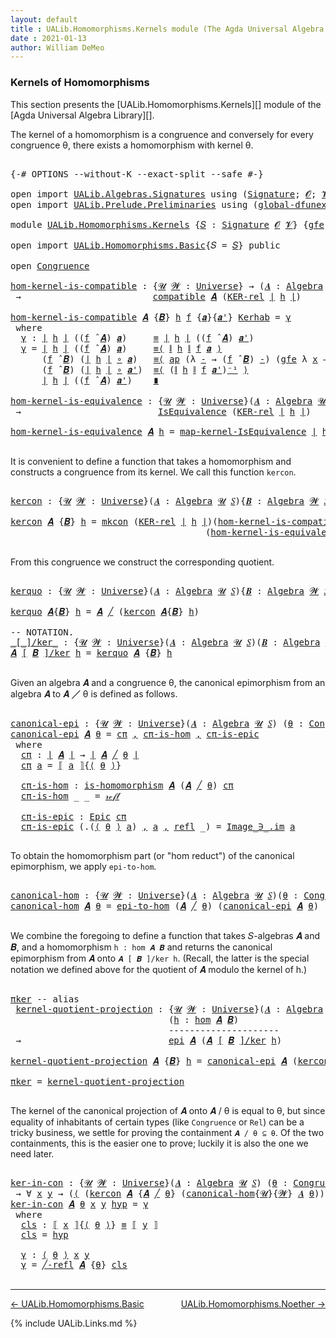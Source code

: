 ```yaml
---
layout: default
title : UALib.Homomorphisms.Kernels module (The Agda Universal Algebra Library)
date : 2021-01-13
author: William DeMeo
---
```


### <a id="kernels-of-homomorphisms">Kernels of Homomorphisms</a>

This section presents the [UALib.Homomorphisms.Kernels][] module of the [Agda Universal Algebra Library][].

The kernel of a homomorphism is a congruence and conversely for every congruence θ, there exists a homomorphism with kernel θ.

<pre class="Agda">

<a id="464" class="Symbol">{-#</a> <a id="468" class="Keyword">OPTIONS</a> <a id="476" class="Pragma">--without-K</a> <a id="488" class="Pragma">--exact-split</a> <a id="502" class="Pragma">--safe</a> <a id="509" class="Symbol">#-}</a>

<a id="514" class="Keyword">open</a> <a id="519" class="Keyword">import</a> <a id="526" href="UALib.Algebras.Signatures.html" class="Module">UALib.Algebras.Signatures</a> <a id="552" class="Keyword">using</a> <a id="558" class="Symbol">(</a><a id="559" href="UALib.Algebras.Signatures.html#1457" class="Function">Signature</a><a id="568" class="Symbol">;</a> <a id="570" href="universes.html#613" class="Generalizable">𝓞</a><a id="571" class="Symbol">;</a> <a id="573" href="universes.html#617" class="Generalizable">𝓥</a><a id="574" class="Symbol">)</a>
<a id="576" class="Keyword">open</a> <a id="581" class="Keyword">import</a> <a id="588" href="UALib.Prelude.Preliminaries.html" class="Module">UALib.Prelude.Preliminaries</a> <a id="616" class="Keyword">using</a> <a id="622" class="Symbol">(</a><a id="623" href="MGS-Subsingleton-Theorems.html#3468" class="Function">global-dfunext</a><a id="637" class="Symbol">)</a>

<a id="640" class="Keyword">module</a> <a id="647" href="UALib.Homomorphisms.Kernels.html" class="Module">UALib.Homomorphisms.Kernels</a> <a id="675" class="Symbol">{</a><a id="676" href="UALib.Homomorphisms.Kernels.html#676" class="Bound">𝑆</a> <a id="678" class="Symbol">:</a> <a id="680" href="UALib.Algebras.Signatures.html#1457" class="Function">Signature</a> <a id="690" href="universes.html#613" class="Generalizable">𝓞</a> <a id="692" href="universes.html#617" class="Generalizable">𝓥</a><a id="693" class="Symbol">}</a> <a id="695" class="Symbol">{</a><a id="696" href="UALib.Homomorphisms.Kernels.html#696" class="Bound">gfe</a> <a id="700" class="Symbol">:</a> <a id="702" href="MGS-Subsingleton-Theorems.html#3468" class="Function">global-dfunext</a><a id="716" class="Symbol">}</a> <a id="718" class="Keyword">where</a>

<a id="725" class="Keyword">open</a> <a id="730" class="Keyword">import</a> <a id="737" href="UALib.Homomorphisms.Basic.html" class="Module">UALib.Homomorphisms.Basic</a><a id="762" class="Symbol">{</a><a id="763" class="Argument">𝑆</a> <a id="765" class="Symbol">=</a> <a id="767" href="UALib.Homomorphisms.Kernels.html#676" class="Bound">𝑆</a><a id="768" class="Symbol">}</a> <a id="770" class="Keyword">public</a>

<a id="778" class="Keyword">open</a> <a id="783" href="UALib.Relations.Congruences.html#1434" class="Module">Congruence</a>

<a id="hom-kernel-is-compatible"></a><a id="795" href="UALib.Homomorphisms.Kernels.html#795" class="Function">hom-kernel-is-compatible</a> <a id="820" class="Symbol">:</a> <a id="822" class="Symbol">{</a><a id="823" href="UALib.Homomorphisms.Kernels.html#823" class="Bound">𝓤</a> <a id="825" href="UALib.Homomorphisms.Kernels.html#825" class="Bound">𝓦</a> <a id="827" class="Symbol">:</a> <a id="829" href="universes.html#551" class="Function">Universe</a><a id="837" class="Symbol">}</a> <a id="839" class="Symbol">→</a> <a id="841" class="Symbol">(</a><a id="842" href="UALib.Homomorphisms.Kernels.html#842" class="Bound">𝑨</a> <a id="844" class="Symbol">:</a> <a id="846" href="UALib.Algebras.Algebras.html#813" class="Function">Algebra</a> <a id="854" href="UALib.Homomorphisms.Kernels.html#823" class="Bound">𝓤</a> <a id="856" href="UALib.Homomorphisms.Kernels.html#676" class="Bound">𝑆</a><a id="857" class="Symbol">){</a><a id="859" href="UALib.Homomorphisms.Kernels.html#859" class="Bound">𝑩</a> <a id="861" class="Symbol">:</a> <a id="863" href="UALib.Algebras.Algebras.html#813" class="Function">Algebra</a> <a id="871" href="UALib.Homomorphisms.Kernels.html#825" class="Bound">𝓦</a> <a id="873" href="UALib.Homomorphisms.Kernels.html#676" class="Bound">𝑆</a><a id="874" class="Symbol">}(</a><a id="876" href="UALib.Homomorphisms.Kernels.html#876" class="Bound">h</a> <a id="878" class="Symbol">:</a> <a id="880" href="UALib.Homomorphisms.Basic.html#2062" class="Function">hom</a> <a id="884" href="UALib.Homomorphisms.Kernels.html#842" class="Bound">𝑨</a> <a id="886" href="UALib.Homomorphisms.Kernels.html#859" class="Bound">𝑩</a><a id="887" class="Symbol">)</a>
 <a id="890" class="Symbol">→</a>                         <a id="916" href="UALib.Relations.Quotients.html#6644" class="Function">compatible</a> <a id="927" href="UALib.Homomorphisms.Kernels.html#842" class="Bound">𝑨</a> <a id="929" class="Symbol">(</a><a id="930" href="UALib.Relations.Binary.html#1569" class="Function">KER-rel</a> <a id="938" href="UALib.Prelude.Preliminaries.html#10371" class="Function Operator">∣</a> <a id="940" href="UALib.Homomorphisms.Kernels.html#876" class="Bound">h</a> <a id="942" href="UALib.Prelude.Preliminaries.html#10371" class="Function Operator">∣</a><a id="943" class="Symbol">)</a>

<a id="946" href="UALib.Homomorphisms.Kernels.html#795" class="Function">hom-kernel-is-compatible</a> <a id="971" href="UALib.Homomorphisms.Kernels.html#971" class="Bound">𝑨</a> <a id="973" class="Symbol">{</a><a id="974" href="UALib.Homomorphisms.Kernels.html#974" class="Bound">𝑩</a><a id="975" class="Symbol">}</a> <a id="977" href="UALib.Homomorphisms.Kernels.html#977" class="Bound">h</a> <a id="979" href="UALib.Homomorphisms.Kernels.html#979" class="Bound">f</a> <a id="981" class="Symbol">{</a><a id="982" href="UALib.Homomorphisms.Kernels.html#982" class="Bound">𝒂</a><a id="983" class="Symbol">}{</a><a id="985" href="UALib.Homomorphisms.Kernels.html#985" class="Bound">𝒂&#39;</a><a id="987" class="Symbol">}</a> <a id="989" href="UALib.Homomorphisms.Kernels.html#989" class="Bound">Kerhab</a> <a id="996" class="Symbol">=</a> <a id="998" href="UALib.Homomorphisms.Kernels.html#1009" class="Function">γ</a>
 <a id="1001" class="Keyword">where</a>
  <a id="1009" href="UALib.Homomorphisms.Kernels.html#1009" class="Function">γ</a> <a id="1011" class="Symbol">:</a> <a id="1013" href="UALib.Prelude.Preliminaries.html#10371" class="Function Operator">∣</a> <a id="1015" href="UALib.Homomorphisms.Kernels.html#977" class="Bound">h</a> <a id="1017" href="UALib.Prelude.Preliminaries.html#10371" class="Function Operator">∣</a> <a id="1019" class="Symbol">((</a><a id="1021" href="UALib.Homomorphisms.Kernels.html#979" class="Bound">f</a> <a id="1023" href="UALib.Algebras.Algebras.html#3080" class="Function Operator">̂</a> <a id="1025" href="UALib.Homomorphisms.Kernels.html#971" class="Bound">𝑨</a><a id="1026" class="Symbol">)</a> <a id="1028" href="UALib.Homomorphisms.Kernels.html#982" class="Bound">𝒂</a><a id="1029" class="Symbol">)</a>     <a id="1035" href="MGS-MLTT.html#4207" class="Datatype Operator">≡</a> <a id="1037" href="UALib.Prelude.Preliminaries.html#10371" class="Function Operator">∣</a> <a id="1039" href="UALib.Homomorphisms.Kernels.html#977" class="Bound">h</a> <a id="1041" href="UALib.Prelude.Preliminaries.html#10371" class="Function Operator">∣</a> <a id="1043" class="Symbol">((</a><a id="1045" href="UALib.Homomorphisms.Kernels.html#979" class="Bound">f</a> <a id="1047" href="UALib.Algebras.Algebras.html#3080" class="Function Operator">̂</a> <a id="1049" href="UALib.Homomorphisms.Kernels.html#971" class="Bound">𝑨</a><a id="1050" class="Symbol">)</a> <a id="1052" href="UALib.Homomorphisms.Kernels.html#985" class="Bound">𝒂&#39;</a><a id="1054" class="Symbol">)</a>
  <a id="1058" href="UALib.Homomorphisms.Kernels.html#1009" class="Function">γ</a> <a id="1060" class="Symbol">=</a> <a id="1062" href="UALib.Prelude.Preliminaries.html#10371" class="Function Operator">∣</a> <a id="1064" href="UALib.Homomorphisms.Kernels.html#977" class="Bound">h</a> <a id="1066" href="UALib.Prelude.Preliminaries.html#10371" class="Function Operator">∣</a> <a id="1068" class="Symbol">((</a><a id="1070" href="UALib.Homomorphisms.Kernels.html#979" class="Bound">f</a> <a id="1072" href="UALib.Algebras.Algebras.html#3080" class="Function Operator">̂</a> <a id="1074" href="UALib.Homomorphisms.Kernels.html#971" class="Bound">𝑨</a><a id="1075" class="Symbol">)</a> <a id="1077" href="UALib.Homomorphisms.Kernels.html#982" class="Bound">𝒂</a><a id="1078" class="Symbol">)</a>     <a id="1084" href="MGS-MLTT.html#5997" class="Function Operator">≡⟨</a> <a id="1087" href="UALib.Prelude.Preliminaries.html#10452" class="Function Operator">∥</a> <a id="1089" href="UALib.Homomorphisms.Kernels.html#977" class="Bound">h</a> <a id="1091" href="UALib.Prelude.Preliminaries.html#10452" class="Function Operator">∥</a> <a id="1093" href="UALib.Homomorphisms.Kernels.html#979" class="Bound">f</a> <a id="1095" href="UALib.Homomorphisms.Kernels.html#982" class="Bound">𝒂</a> <a id="1097" href="MGS-MLTT.html#5997" class="Function Operator">⟩</a>
      <a id="1105" class="Symbol">(</a><a id="1106" href="UALib.Homomorphisms.Kernels.html#979" class="Bound">f</a> <a id="1108" href="UALib.Algebras.Algebras.html#3080" class="Function Operator">̂</a> <a id="1110" href="UALib.Homomorphisms.Kernels.html#974" class="Bound">𝑩</a><a id="1111" class="Symbol">)</a> <a id="1113" class="Symbol">(</a><a id="1114" href="UALib.Prelude.Preliminaries.html#10371" class="Function Operator">∣</a> <a id="1116" href="UALib.Homomorphisms.Kernels.html#977" class="Bound">h</a> <a id="1118" href="UALib.Prelude.Preliminaries.html#10371" class="Function Operator">∣</a> <a id="1120" href="MGS-MLTT.html#3813" class="Function Operator">∘</a> <a id="1122" href="UALib.Homomorphisms.Kernels.html#982" class="Bound">𝒂</a><a id="1123" class="Symbol">)</a>   <a id="1127" href="MGS-MLTT.html#5997" class="Function Operator">≡⟨</a> <a id="1130" href="MGS-MLTT.html#6613" class="Function">ap</a> <a id="1133" class="Symbol">(λ</a> <a id="1136" href="UALib.Homomorphisms.Kernels.html#1136" class="Bound">-</a> <a id="1138" class="Symbol">→</a> <a id="1140" class="Symbol">(</a><a id="1141" href="UALib.Homomorphisms.Kernels.html#979" class="Bound">f</a> <a id="1143" href="UALib.Algebras.Algebras.html#3080" class="Function Operator">̂</a> <a id="1145" href="UALib.Homomorphisms.Kernels.html#974" class="Bound">𝑩</a><a id="1146" class="Symbol">)</a> <a id="1148" href="UALib.Homomorphisms.Kernels.html#1136" class="Bound">-</a><a id="1149" class="Symbol">)</a> <a id="1151" class="Symbol">(</a><a id="1152" href="UALib.Homomorphisms.Kernels.html#696" class="Bound">gfe</a> <a id="1156" class="Symbol">λ</a> <a id="1158" href="UALib.Homomorphisms.Kernels.html#1158" class="Bound">x</a> <a id="1160" class="Symbol">→</a> <a id="1162" href="UALib.Homomorphisms.Kernels.html#989" class="Bound">Kerhab</a> <a id="1169" href="UALib.Homomorphisms.Kernels.html#1158" class="Bound">x</a><a id="1170" class="Symbol">)</a> <a id="1172" href="MGS-MLTT.html#5997" class="Function Operator">⟩</a>
      <a id="1180" class="Symbol">(</a><a id="1181" href="UALib.Homomorphisms.Kernels.html#979" class="Bound">f</a> <a id="1183" href="UALib.Algebras.Algebras.html#3080" class="Function Operator">̂</a> <a id="1185" href="UALib.Homomorphisms.Kernels.html#974" class="Bound">𝑩</a><a id="1186" class="Symbol">)</a> <a id="1188" class="Symbol">(</a><a id="1189" href="UALib.Prelude.Preliminaries.html#10371" class="Function Operator">∣</a> <a id="1191" href="UALib.Homomorphisms.Kernels.html#977" class="Bound">h</a> <a id="1193" href="UALib.Prelude.Preliminaries.html#10371" class="Function Operator">∣</a> <a id="1195" href="MGS-MLTT.html#3813" class="Function Operator">∘</a> <a id="1197" href="UALib.Homomorphisms.Kernels.html#985" class="Bound">𝒂&#39;</a><a id="1199" class="Symbol">)</a>  <a id="1202" href="MGS-MLTT.html#5997" class="Function Operator">≡⟨</a> <a id="1205" class="Symbol">(</a><a id="1206" href="UALib.Prelude.Preliminaries.html#10452" class="Function Operator">∥</a> <a id="1208" href="UALib.Homomorphisms.Kernels.html#977" class="Bound">h</a> <a id="1210" href="UALib.Prelude.Preliminaries.html#10452" class="Function Operator">∥</a> <a id="1212" href="UALib.Homomorphisms.Kernels.html#979" class="Bound">f</a> <a id="1214" href="UALib.Homomorphisms.Kernels.html#985" class="Bound">𝒂&#39;</a><a id="1216" class="Symbol">)</a><a id="1217" href="MGS-MLTT.html#6125" class="Function Operator">⁻¹</a> <a id="1220" href="MGS-MLTT.html#5997" class="Function Operator">⟩</a>
      <a id="1228" href="UALib.Prelude.Preliminaries.html#10371" class="Function Operator">∣</a> <a id="1230" href="UALib.Homomorphisms.Kernels.html#977" class="Bound">h</a> <a id="1232" href="UALib.Prelude.Preliminaries.html#10371" class="Function Operator">∣</a> <a id="1234" class="Symbol">((</a><a id="1236" href="UALib.Homomorphisms.Kernels.html#979" class="Bound">f</a> <a id="1238" href="UALib.Algebras.Algebras.html#3080" class="Function Operator">̂</a> <a id="1240" href="UALib.Homomorphisms.Kernels.html#971" class="Bound">𝑨</a><a id="1241" class="Symbol">)</a> <a id="1243" href="UALib.Homomorphisms.Kernels.html#985" class="Bound">𝒂&#39;</a><a id="1245" class="Symbol">)</a>    <a id="1250" href="MGS-MLTT.html#6079" class="Function Operator">∎</a>

<a id="hom-kernel-is-equivalence"></a><a id="1253" href="UALib.Homomorphisms.Kernels.html#1253" class="Function">hom-kernel-is-equivalence</a> <a id="1279" class="Symbol">:</a> <a id="1281" class="Symbol">{</a><a id="1282" href="UALib.Homomorphisms.Kernels.html#1282" class="Bound">𝓤</a> <a id="1284" href="UALib.Homomorphisms.Kernels.html#1284" class="Bound">𝓦</a> <a id="1286" class="Symbol">:</a> <a id="1288" href="universes.html#551" class="Function">Universe</a><a id="1296" class="Symbol">}(</a><a id="1298" href="UALib.Homomorphisms.Kernels.html#1298" class="Bound">𝑨</a> <a id="1300" class="Symbol">:</a> <a id="1302" href="UALib.Algebras.Algebras.html#813" class="Function">Algebra</a> <a id="1310" href="UALib.Homomorphisms.Kernels.html#1282" class="Bound">𝓤</a> <a id="1312" href="UALib.Homomorphisms.Kernels.html#676" class="Bound">𝑆</a><a id="1313" class="Symbol">){</a><a id="1315" href="UALib.Homomorphisms.Kernels.html#1315" class="Bound">𝑩</a> <a id="1317" class="Symbol">:</a> <a id="1319" href="UALib.Algebras.Algebras.html#813" class="Function">Algebra</a> <a id="1327" href="UALib.Homomorphisms.Kernels.html#1284" class="Bound">𝓦</a> <a id="1329" href="UALib.Homomorphisms.Kernels.html#676" class="Bound">𝑆</a><a id="1330" class="Symbol">}(</a><a id="1332" href="UALib.Homomorphisms.Kernels.html#1332" class="Bound">h</a> <a id="1334" class="Symbol">:</a> <a id="1336" href="UALib.Homomorphisms.Basic.html#2062" class="Function">hom</a> <a id="1340" href="UALib.Homomorphisms.Kernels.html#1298" class="Bound">𝑨</a> <a id="1342" href="UALib.Homomorphisms.Kernels.html#1315" class="Bound">𝑩</a><a id="1343" class="Symbol">)</a>
 <a id="1346" class="Symbol">→</a>                          <a id="1373" href="UALib.Relations.Equivalences.html#668" class="Record">IsEquivalence</a> <a id="1387" class="Symbol">(</a><a id="1388" href="UALib.Relations.Binary.html#1569" class="Function">KER-rel</a> <a id="1396" href="UALib.Prelude.Preliminaries.html#10371" class="Function Operator">∣</a> <a id="1398" href="UALib.Homomorphisms.Kernels.html#1332" class="Bound">h</a> <a id="1400" href="UALib.Prelude.Preliminaries.html#10371" class="Function Operator">∣</a><a id="1401" class="Symbol">)</a>

<a id="1404" href="UALib.Homomorphisms.Kernels.html#1253" class="Function">hom-kernel-is-equivalence</a> <a id="1430" href="UALib.Homomorphisms.Kernels.html#1430" class="Bound">𝑨</a> <a id="1432" href="UALib.Homomorphisms.Kernels.html#1432" class="Bound">h</a> <a id="1434" class="Symbol">=</a> <a id="1436" href="UALib.Relations.Equivalences.html#1148" class="Function">map-kernel-IsEquivalence</a> <a id="1461" href="UALib.Prelude.Preliminaries.html#10371" class="Function Operator">∣</a> <a id="1463" href="UALib.Homomorphisms.Kernels.html#1432" class="Bound">h</a> <a id="1465" href="UALib.Prelude.Preliminaries.html#10371" class="Function Operator">∣</a>

</pre>

It is convenient to define a function that takes a homomorphism and constructs a congruence from its kernel.  We call this function `kercon`.

<pre class="Agda">

<a id="kercon"></a><a id="1637" href="UALib.Homomorphisms.Kernels.html#1637" class="Function">kercon</a> <a id="1644" class="Symbol">:</a> <a id="1646" class="Symbol">{</a><a id="1647" href="UALib.Homomorphisms.Kernels.html#1647" class="Bound">𝓤</a> <a id="1649" href="UALib.Homomorphisms.Kernels.html#1649" class="Bound">𝓦</a> <a id="1651" class="Symbol">:</a> <a id="1653" href="universes.html#551" class="Function">Universe</a><a id="1661" class="Symbol">}(</a><a id="1663" href="UALib.Homomorphisms.Kernels.html#1663" class="Bound">𝑨</a> <a id="1665" class="Symbol">:</a> <a id="1667" href="UALib.Algebras.Algebras.html#813" class="Function">Algebra</a> <a id="1675" href="UALib.Homomorphisms.Kernels.html#1647" class="Bound">𝓤</a> <a id="1677" href="UALib.Homomorphisms.Kernels.html#676" class="Bound">𝑆</a><a id="1678" class="Symbol">){</a><a id="1680" href="UALib.Homomorphisms.Kernels.html#1680" class="Bound">𝑩</a> <a id="1682" class="Symbol">:</a> <a id="1684" href="UALib.Algebras.Algebras.html#813" class="Function">Algebra</a> <a id="1692" href="UALib.Homomorphisms.Kernels.html#1649" class="Bound">𝓦</a> <a id="1694" href="UALib.Homomorphisms.Kernels.html#676" class="Bound">𝑆</a><a id="1695" class="Symbol">}(</a><a id="1697" href="UALib.Homomorphisms.Kernels.html#1697" class="Bound">h</a> <a id="1699" class="Symbol">:</a> <a id="1701" href="UALib.Homomorphisms.Basic.html#2062" class="Function">hom</a> <a id="1705" href="UALib.Homomorphisms.Kernels.html#1663" class="Bound">𝑨</a> <a id="1707" href="UALib.Homomorphisms.Kernels.html#1680" class="Bound">𝑩</a><a id="1708" class="Symbol">)</a> <a id="1710" class="Symbol">→</a> <a id="1712" href="UALib.Relations.Congruences.html#1434" class="Record">Congruence</a> <a id="1723" href="UALib.Homomorphisms.Kernels.html#1663" class="Bound">𝑨</a>

<a id="1726" href="UALib.Homomorphisms.Kernels.html#1637" class="Function">kercon</a> <a id="1733" href="UALib.Homomorphisms.Kernels.html#1733" class="Bound">𝑨</a> <a id="1735" class="Symbol">{</a><a id="1736" href="UALib.Homomorphisms.Kernels.html#1736" class="Bound">𝑩</a><a id="1737" class="Symbol">}</a> <a id="1739" href="UALib.Homomorphisms.Kernels.html#1739" class="Bound">h</a> <a id="1741" class="Symbol">=</a> <a id="1743" href="UALib.Relations.Congruences.html#1513" class="InductiveConstructor">mkcon</a> <a id="1749" class="Symbol">(</a><a id="1750" href="UALib.Relations.Binary.html#1569" class="Function">KER-rel</a> <a id="1758" href="UALib.Prelude.Preliminaries.html#10371" class="Function Operator">∣</a> <a id="1760" href="UALib.Homomorphisms.Kernels.html#1739" class="Bound">h</a> <a id="1762" href="UALib.Prelude.Preliminaries.html#10371" class="Function Operator">∣</a><a id="1763" class="Symbol">)(</a><a id="1765" href="UALib.Homomorphisms.Kernels.html#795" class="Function">hom-kernel-is-compatible</a> <a id="1790" href="UALib.Homomorphisms.Kernels.html#1733" class="Bound">𝑨</a> <a id="1792" class="Symbol">{</a><a id="1793" href="UALib.Homomorphisms.Kernels.html#1736" class="Bound">𝑩</a><a id="1794" class="Symbol">}</a> <a id="1796" href="UALib.Homomorphisms.Kernels.html#1739" class="Bound">h</a><a id="1797" class="Symbol">)</a>
                                     <a id="1836" class="Symbol">(</a><a id="1837" href="UALib.Homomorphisms.Kernels.html#1253" class="Function">hom-kernel-is-equivalence</a> <a id="1863" href="UALib.Homomorphisms.Kernels.html#1733" class="Bound">𝑨</a> <a id="1865" class="Symbol">{</a><a id="1866" href="UALib.Homomorphisms.Kernels.html#1736" class="Bound">𝑩</a><a id="1867" class="Symbol">}</a> <a id="1869" href="UALib.Homomorphisms.Kernels.html#1739" class="Bound">h</a><a id="1870" class="Symbol">)</a>

</pre>

From this congruence we construct the corresponding quotient.

<pre class="Agda">

<a id="kerquo"></a><a id="1962" href="UALib.Homomorphisms.Kernels.html#1962" class="Function">kerquo</a> <a id="1969" class="Symbol">:</a> <a id="1971" class="Symbol">{</a><a id="1972" href="UALib.Homomorphisms.Kernels.html#1972" class="Bound">𝓤</a> <a id="1974" href="UALib.Homomorphisms.Kernels.html#1974" class="Bound">𝓦</a> <a id="1976" class="Symbol">:</a> <a id="1978" href="universes.html#551" class="Function">Universe</a><a id="1986" class="Symbol">}(</a><a id="1988" href="UALib.Homomorphisms.Kernels.html#1988" class="Bound">𝑨</a> <a id="1990" class="Symbol">:</a> <a id="1992" href="UALib.Algebras.Algebras.html#813" class="Function">Algebra</a> <a id="2000" href="UALib.Homomorphisms.Kernels.html#1972" class="Bound">𝓤</a> <a id="2002" href="UALib.Homomorphisms.Kernels.html#676" class="Bound">𝑆</a><a id="2003" class="Symbol">){</a><a id="2005" href="UALib.Homomorphisms.Kernels.html#2005" class="Bound">𝑩</a> <a id="2007" class="Symbol">:</a> <a id="2009" href="UALib.Algebras.Algebras.html#813" class="Function">Algebra</a> <a id="2017" href="UALib.Homomorphisms.Kernels.html#1974" class="Bound">𝓦</a> <a id="2019" href="UALib.Homomorphisms.Kernels.html#676" class="Bound">𝑆</a><a id="2020" class="Symbol">}(</a><a id="2022" href="UALib.Homomorphisms.Kernels.html#2022" class="Bound">h</a> <a id="2024" class="Symbol">:</a> <a id="2026" href="UALib.Homomorphisms.Basic.html#2062" class="Function">hom</a> <a id="2030" href="UALib.Homomorphisms.Kernels.html#1988" class="Bound">𝑨</a> <a id="2032" href="UALib.Homomorphisms.Kernels.html#2005" class="Bound">𝑩</a><a id="2033" class="Symbol">)</a> <a id="2035" class="Symbol">→</a> <a id="2037" href="UALib.Algebras.Algebras.html#813" class="Function">Algebra</a> <a id="2045" class="Symbol">(</a><a id="2046" href="UALib.Homomorphisms.Kernels.html#1972" class="Bound">𝓤</a> <a id="2048" href="Agda.Primitive.html#636" class="Function Operator">⊔</a> <a id="2050" href="UALib.Homomorphisms.Kernels.html#1974" class="Bound">𝓦</a> <a id="2052" href="universes.html#527" class="Function Operator">⁺</a><a id="2053" class="Symbol">)</a> <a id="2055" href="UALib.Homomorphisms.Kernels.html#676" class="Bound">𝑆</a>

<a id="2058" href="UALib.Homomorphisms.Kernels.html#1962" class="Function">kerquo</a> <a id="2065" href="UALib.Homomorphisms.Kernels.html#2065" class="Bound">𝑨</a><a id="2066" class="Symbol">{</a><a id="2067" href="UALib.Homomorphisms.Kernels.html#2067" class="Bound">𝑩</a><a id="2068" class="Symbol">}</a> <a id="2070" href="UALib.Homomorphisms.Kernels.html#2070" class="Bound">h</a> <a id="2072" class="Symbol">=</a> <a id="2074" href="UALib.Homomorphisms.Kernels.html#2065" class="Bound">𝑨</a> <a id="2076" href="UALib.Relations.Congruences.html#3638" class="Function Operator">╱</a> <a id="2078" class="Symbol">(</a><a id="2079" href="UALib.Homomorphisms.Kernels.html#1637" class="Function">kercon</a> <a id="2086" href="UALib.Homomorphisms.Kernels.html#2065" class="Bound">𝑨</a><a id="2087" class="Symbol">{</a><a id="2088" href="UALib.Homomorphisms.Kernels.html#2067" class="Bound">𝑩</a><a id="2089" class="Symbol">}</a> <a id="2091" href="UALib.Homomorphisms.Kernels.html#2070" class="Bound">h</a><a id="2092" class="Symbol">)</a>

<a id="2095" class="Comment">-- NOTATION.</a>
<a id="_[_]/ker_"></a><a id="2108" href="UALib.Homomorphisms.Kernels.html#2108" class="Function Operator">_[_]/ker_</a> <a id="2118" class="Symbol">:</a> <a id="2120" class="Symbol">{</a><a id="2121" href="UALib.Homomorphisms.Kernels.html#2121" class="Bound">𝓤</a> <a id="2123" href="UALib.Homomorphisms.Kernels.html#2123" class="Bound">𝓦</a> <a id="2125" class="Symbol">:</a> <a id="2127" href="universes.html#551" class="Function">Universe</a><a id="2135" class="Symbol">}(</a><a id="2137" href="UALib.Homomorphisms.Kernels.html#2137" class="Bound">𝑨</a> <a id="2139" class="Symbol">:</a> <a id="2141" href="UALib.Algebras.Algebras.html#813" class="Function">Algebra</a> <a id="2149" href="UALib.Homomorphisms.Kernels.html#2121" class="Bound">𝓤</a> <a id="2151" href="UALib.Homomorphisms.Kernels.html#676" class="Bound">𝑆</a><a id="2152" class="Symbol">)(</a><a id="2154" href="UALib.Homomorphisms.Kernels.html#2154" class="Bound">𝑩</a> <a id="2156" class="Symbol">:</a> <a id="2158" href="UALib.Algebras.Algebras.html#813" class="Function">Algebra</a> <a id="2166" href="UALib.Homomorphisms.Kernels.html#2123" class="Bound">𝓦</a> <a id="2168" href="UALib.Homomorphisms.Kernels.html#676" class="Bound">𝑆</a><a id="2169" class="Symbol">)(</a><a id="2171" href="UALib.Homomorphisms.Kernels.html#2171" class="Bound">h</a> <a id="2173" class="Symbol">:</a> <a id="2175" href="UALib.Homomorphisms.Basic.html#2062" class="Function">hom</a> <a id="2179" href="UALib.Homomorphisms.Kernels.html#2137" class="Bound">𝑨</a> <a id="2181" href="UALib.Homomorphisms.Kernels.html#2154" class="Bound">𝑩</a><a id="2182" class="Symbol">)</a> <a id="2184" class="Symbol">→</a> <a id="2186" href="UALib.Algebras.Algebras.html#813" class="Function">Algebra</a> <a id="2194" class="Symbol">(</a><a id="2195" href="UALib.Homomorphisms.Kernels.html#2121" class="Bound">𝓤</a> <a id="2197" href="Agda.Primitive.html#636" class="Function Operator">⊔</a> <a id="2199" href="UALib.Homomorphisms.Kernels.html#2123" class="Bound">𝓦</a> <a id="2201" href="universes.html#527" class="Function Operator">⁺</a><a id="2202" class="Symbol">)</a> <a id="2204" href="UALib.Homomorphisms.Kernels.html#676" class="Bound">𝑆</a>
<a id="2206" href="UALib.Homomorphisms.Kernels.html#2206" class="Bound">𝑨</a> <a id="2208" href="UALib.Homomorphisms.Kernels.html#2108" class="Function Operator">[</a> <a id="2210" href="UALib.Homomorphisms.Kernels.html#2210" class="Bound">𝑩</a> <a id="2212" href="UALib.Homomorphisms.Kernels.html#2108" class="Function Operator">]/ker</a> <a id="2218" href="UALib.Homomorphisms.Kernels.html#2218" class="Bound">h</a> <a id="2220" class="Symbol">=</a> <a id="2222" href="UALib.Homomorphisms.Kernels.html#1962" class="Function">kerquo</a> <a id="2229" href="UALib.Homomorphisms.Kernels.html#2206" class="Bound">𝑨</a> <a id="2231" class="Symbol">{</a><a id="2232" href="UALib.Homomorphisms.Kernels.html#2210" class="Bound">𝑩</a><a id="2233" class="Symbol">}</a> <a id="2235" href="UALib.Homomorphisms.Kernels.html#2218" class="Bound">h</a>

</pre>

Given an algebra 𝑨 and a congruence θ, the canonical epimorphism from an algebra 𝑨 to 𝑨 ╱ θ is defined as follows.

<pre class="Agda">

<a id="canonical-epi"></a><a id="2380" href="UALib.Homomorphisms.Kernels.html#2380" class="Function">canonical-epi</a> <a id="2394" class="Symbol">:</a> <a id="2396" class="Symbol">{</a><a id="2397" href="UALib.Homomorphisms.Kernels.html#2397" class="Bound">𝓤</a> <a id="2399" href="UALib.Homomorphisms.Kernels.html#2399" class="Bound">𝓦</a> <a id="2401" class="Symbol">:</a> <a id="2403" href="universes.html#551" class="Function">Universe</a><a id="2411" class="Symbol">}(</a><a id="2413" href="UALib.Homomorphisms.Kernels.html#2413" class="Bound">𝑨</a> <a id="2415" class="Symbol">:</a> <a id="2417" href="UALib.Algebras.Algebras.html#813" class="Function">Algebra</a> <a id="2425" href="UALib.Homomorphisms.Kernels.html#2397" class="Bound">𝓤</a> <a id="2427" href="UALib.Homomorphisms.Kernels.html#676" class="Bound">𝑆</a><a id="2428" class="Symbol">)</a> <a id="2430" class="Symbol">(</a><a id="2431" href="UALib.Homomorphisms.Kernels.html#2431" class="Bound">θ</a> <a id="2433" class="Symbol">:</a> <a id="2435" href="UALib.Relations.Congruences.html#1434" class="Record">Congruence</a><a id="2445" class="Symbol">{</a><a id="2446" href="UALib.Homomorphisms.Kernels.html#2397" class="Bound">𝓤</a><a id="2447" class="Symbol">}{</a><a id="2449" href="UALib.Homomorphisms.Kernels.html#2399" class="Bound">𝓦</a><a id="2450" class="Symbol">}</a> <a id="2452" href="UALib.Homomorphisms.Kernels.html#2413" class="Bound">𝑨</a><a id="2453" class="Symbol">)</a> <a id="2455" class="Symbol">→</a> <a id="2457" href="UALib.Homomorphisms.Basic.html#2777" class="Function">epi</a> <a id="2461" href="UALib.Homomorphisms.Kernels.html#2413" class="Bound">𝑨</a> <a id="2463" class="Symbol">(</a><a id="2464" href="UALib.Homomorphisms.Kernels.html#2413" class="Bound">𝑨</a> <a id="2466" href="UALib.Relations.Congruences.html#3638" class="Function Operator">╱</a> <a id="2468" href="UALib.Homomorphisms.Kernels.html#2431" class="Bound">θ</a><a id="2469" class="Symbol">)</a>
<a id="2471" href="UALib.Homomorphisms.Kernels.html#2380" class="Function">canonical-epi</a> <a id="2485" href="UALib.Homomorphisms.Kernels.html#2485" class="Bound">𝑨</a> <a id="2487" href="UALib.Homomorphisms.Kernels.html#2487" class="Bound">θ</a> <a id="2489" class="Symbol">=</a> <a id="2491" href="UALib.Homomorphisms.Kernels.html#2528" class="Function">cπ</a> <a id="2494" href="MGS-MLTT.html#2929" class="InductiveConstructor Operator">,</a> <a id="2496" href="UALib.Homomorphisms.Kernels.html#2576" class="Function">cπ-is-hom</a> <a id="2506" href="MGS-MLTT.html#2929" class="InductiveConstructor Operator">,</a> <a id="2508" href="UALib.Homomorphisms.Kernels.html#2643" class="Function">cπ-is-epic</a>
 <a id="2520" class="Keyword">where</a>
  <a id="2528" href="UALib.Homomorphisms.Kernels.html#2528" class="Function">cπ</a> <a id="2531" class="Symbol">:</a> <a id="2533" href="UALib.Prelude.Preliminaries.html#10371" class="Function Operator">∣</a> <a id="2535" href="UALib.Homomorphisms.Kernels.html#2485" class="Bound">𝑨</a> <a id="2537" href="UALib.Prelude.Preliminaries.html#10371" class="Function Operator">∣</a> <a id="2539" class="Symbol">→</a> <a id="2541" href="UALib.Prelude.Preliminaries.html#10371" class="Function Operator">∣</a> <a id="2543" href="UALib.Homomorphisms.Kernels.html#2485" class="Bound">𝑨</a> <a id="2545" href="UALib.Relations.Congruences.html#3638" class="Function Operator">╱</a> <a id="2547" href="UALib.Homomorphisms.Kernels.html#2487" class="Bound">θ</a> <a id="2549" href="UALib.Prelude.Preliminaries.html#10371" class="Function Operator">∣</a>
  <a id="2553" href="UALib.Homomorphisms.Kernels.html#2528" class="Function">cπ</a> <a id="2556" href="UALib.Homomorphisms.Kernels.html#2556" class="Bound">a</a> <a id="2558" class="Symbol">=</a> <a id="2560" href="UALib.Relations.Quotients.html#2047" class="Function Operator">⟦</a> <a id="2562" href="UALib.Homomorphisms.Kernels.html#2556" class="Bound">a</a> <a id="2564" href="UALib.Relations.Quotients.html#2047" class="Function Operator">⟧</a><a id="2565" class="Symbol">{</a><a id="2566" href="UALib.Relations.Congruences.html#1528" class="Field Operator">⟨</a> <a id="2568" href="UALib.Homomorphisms.Kernels.html#2487" class="Bound">θ</a> <a id="2570" href="UALib.Relations.Congruences.html#1528" class="Field Operator">⟩</a><a id="2571" class="Symbol">}</a>

  <a id="2576" href="UALib.Homomorphisms.Kernels.html#2576" class="Function">cπ-is-hom</a> <a id="2586" class="Symbol">:</a> <a id="2588" href="UALib.Homomorphisms.Basic.html#1887" class="Function">is-homomorphism</a> <a id="2604" href="UALib.Homomorphisms.Kernels.html#2485" class="Bound">𝑨</a> <a id="2606" class="Symbol">(</a><a id="2607" href="UALib.Homomorphisms.Kernels.html#2485" class="Bound">𝑨</a> <a id="2609" href="UALib.Relations.Congruences.html#3638" class="Function Operator">╱</a> <a id="2611" href="UALib.Homomorphisms.Kernels.html#2487" class="Bound">θ</a><a id="2612" class="Symbol">)</a> <a id="2614" href="UALib.Homomorphisms.Kernels.html#2528" class="Function">cπ</a>
  <a id="2619" href="UALib.Homomorphisms.Kernels.html#2576" class="Function">cπ-is-hom</a> <a id="2629" class="Symbol">_</a> <a id="2631" class="Symbol">_</a> <a id="2633" class="Symbol">=</a> <a id="2635" href="MGS-MLTT.html#4221" class="InductiveConstructor">𝓇ℯ𝒻𝓁</a>

  <a id="2643" href="UALib.Homomorphisms.Kernels.html#2643" class="Function">cπ-is-epic</a> <a id="2654" class="Symbol">:</a> <a id="2656" href="UALib.Prelude.Inverses.html#2388" class="Function">Epic</a> <a id="2661" href="UALib.Homomorphisms.Kernels.html#2528" class="Function">cπ</a>
  <a id="2666" href="UALib.Homomorphisms.Kernels.html#2643" class="Function">cπ-is-epic</a> <a id="2677" class="Symbol">(</a><a id="2678" class="DottedPattern Symbol">.(</a><a id="2680" href="UALib.Relations.Congruences.html#1528" class="DottedPattern Field Operator">⟨</a> <a id="2682" href="UALib.Homomorphisms.Kernels.html#2487" class="DottedPattern Bound">θ</a> <a id="2684" href="UALib.Relations.Congruences.html#1528" class="DottedPattern Field Operator">⟩</a> <a id="2686" href="UALib.Homomorphisms.Kernels.html#2691" class="DottedPattern Bound">a</a><a id="2687" class="DottedPattern Symbol">)</a> <a id="2689" href="MGS-MLTT.html#2929" class="InductiveConstructor Operator">,</a> <a id="2691" href="UALib.Homomorphisms.Kernels.html#2691" class="Bound">a</a> <a id="2693" href="MGS-MLTT.html#2929" class="InductiveConstructor Operator">,</a> <a id="2695" href="UALib.Prelude.Preliminaries.html#5690" class="InductiveConstructor">refl</a> <a id="2700" class="Symbol">_)</a> <a id="2703" class="Symbol">=</a> <a id="2705" href="UALib.Prelude.Inverses.html#853" class="InductiveConstructor">Image_∋_.im</a> <a id="2717" href="UALib.Homomorphisms.Kernels.html#2691" class="Bound">a</a>

</pre>

To obtain the homomorphism part (or "hom reduct") of the canonical epimorphism, we apply `epi-to-hom`.

<pre class="Agda">

<a id="canonical-hom"></a><a id="2850" href="UALib.Homomorphisms.Kernels.html#2850" class="Function">canonical-hom</a> <a id="2864" class="Symbol">:</a> <a id="2866" class="Symbol">{</a><a id="2867" href="UALib.Homomorphisms.Kernels.html#2867" class="Bound">𝓤</a> <a id="2869" href="UALib.Homomorphisms.Kernels.html#2869" class="Bound">𝓦</a> <a id="2871" class="Symbol">:</a> <a id="2873" href="universes.html#551" class="Function">Universe</a><a id="2881" class="Symbol">}(</a><a id="2883" href="UALib.Homomorphisms.Kernels.html#2883" class="Bound">𝑨</a> <a id="2885" class="Symbol">:</a> <a id="2887" href="UALib.Algebras.Algebras.html#813" class="Function">Algebra</a> <a id="2895" href="UALib.Homomorphisms.Kernels.html#2867" class="Bound">𝓤</a> <a id="2897" href="UALib.Homomorphisms.Kernels.html#676" class="Bound">𝑆</a><a id="2898" class="Symbol">)(</a><a id="2900" href="UALib.Homomorphisms.Kernels.html#2900" class="Bound">θ</a> <a id="2902" class="Symbol">:</a> <a id="2904" href="UALib.Relations.Congruences.html#1434" class="Record">Congruence</a><a id="2914" class="Symbol">{</a><a id="2915" href="UALib.Homomorphisms.Kernels.html#2867" class="Bound">𝓤</a><a id="2916" class="Symbol">}{</a><a id="2918" href="UALib.Homomorphisms.Kernels.html#2869" class="Bound">𝓦</a><a id="2919" class="Symbol">}</a> <a id="2921" href="UALib.Homomorphisms.Kernels.html#2883" class="Bound">𝑨</a><a id="2922" class="Symbol">)</a> <a id="2924" class="Symbol">→</a> <a id="2926" href="UALib.Homomorphisms.Basic.html#2062" class="Function">hom</a> <a id="2930" href="UALib.Homomorphisms.Kernels.html#2883" class="Bound">𝑨</a> <a id="2932" class="Symbol">(</a><a id="2933" href="UALib.Homomorphisms.Kernels.html#2883" class="Bound">𝑨</a> <a id="2935" href="UALib.Relations.Congruences.html#3638" class="Function Operator">╱</a> <a id="2937" href="UALib.Homomorphisms.Kernels.html#2900" class="Bound">θ</a><a id="2938" class="Symbol">)</a>
<a id="2940" href="UALib.Homomorphisms.Kernels.html#2850" class="Function">canonical-hom</a> <a id="2954" href="UALib.Homomorphisms.Kernels.html#2954" class="Bound">𝑨</a> <a id="2956" href="UALib.Homomorphisms.Kernels.html#2956" class="Bound">θ</a> <a id="2958" class="Symbol">=</a> <a id="2960" href="UALib.Homomorphisms.Basic.html#3114" class="Function">epi-to-hom</a> <a id="2971" class="Symbol">(</a><a id="2972" href="UALib.Homomorphisms.Kernels.html#2954" class="Bound">𝑨</a> <a id="2974" href="UALib.Relations.Congruences.html#3638" class="Function Operator">╱</a> <a id="2976" href="UALib.Homomorphisms.Kernels.html#2956" class="Bound">θ</a><a id="2977" class="Symbol">)</a> <a id="2979" class="Symbol">(</a><a id="2980" href="UALib.Homomorphisms.Kernels.html#2380" class="Function">canonical-epi</a> <a id="2994" href="UALib.Homomorphisms.Kernels.html#2954" class="Bound">𝑨</a> <a id="2996" href="UALib.Homomorphisms.Kernels.html#2956" class="Bound">θ</a><a id="2997" class="Symbol">)</a>

</pre>

We combine the foregoing to define a function that takes 𝑆-algebras 𝑨 and 𝑩, and a homomorphism `h : hom 𝑨 𝑩` and returns the canonical epimorphism from 𝑨 onto `𝑨 [ 𝑩 ]/ker h`. (Recall, the latter is the special notation we defined above for the quotient of 𝑨 modulo the kernel of h.)

<pre class="Agda">

<a id="πker"></a><a id="3312" href="UALib.Homomorphisms.Kernels.html#3312" class="Function">πker</a> <a id="3317" class="Comment">-- alias</a>
 <a id="kernel-quotient-projection"></a><a id="3327" href="UALib.Homomorphisms.Kernels.html#3327" class="Function">kernel-quotient-projection</a> <a id="3354" class="Symbol">:</a> <a id="3356" class="Symbol">{</a><a id="3357" href="UALib.Homomorphisms.Kernels.html#3357" class="Bound">𝓤</a> <a id="3359" href="UALib.Homomorphisms.Kernels.html#3359" class="Bound">𝓦</a> <a id="3361" class="Symbol">:</a> <a id="3363" href="universes.html#551" class="Function">Universe</a><a id="3371" class="Symbol">}(</a><a id="3373" href="UALib.Homomorphisms.Kernels.html#3373" class="Bound">𝑨</a> <a id="3375" class="Symbol">:</a> <a id="3377" href="UALib.Algebras.Algebras.html#813" class="Function">Algebra</a> <a id="3385" href="UALib.Homomorphisms.Kernels.html#3357" class="Bound">𝓤</a> <a id="3387" href="UALib.Homomorphisms.Kernels.html#676" class="Bound">𝑆</a><a id="3388" class="Symbol">){</a><a id="3390" href="UALib.Homomorphisms.Kernels.html#3390" class="Bound">𝑩</a> <a id="3392" class="Symbol">:</a> <a id="3394" href="UALib.Algebras.Algebras.html#813" class="Function">Algebra</a> <a id="3402" href="UALib.Homomorphisms.Kernels.html#3359" class="Bound">𝓦</a> <a id="3404" href="UALib.Homomorphisms.Kernels.html#676" class="Bound">𝑆</a><a id="3405" class="Symbol">}</a>
                              <a id="3437" class="Symbol">(</a><a id="3438" href="UALib.Homomorphisms.Kernels.html#3438" class="Bound">h</a> <a id="3440" class="Symbol">:</a> <a id="3442" href="UALib.Homomorphisms.Basic.html#2062" class="Function">hom</a> <a id="3446" href="UALib.Homomorphisms.Kernels.html#3373" class="Bound">𝑨</a> <a id="3448" href="UALib.Homomorphisms.Kernels.html#3390" class="Bound">𝑩</a><a id="3449" class="Symbol">)</a>
                              <a id="3481" class="Comment">---------------------</a>
 <a id="3504" class="Symbol">→</a>                            <a id="3533" href="UALib.Homomorphisms.Basic.html#2777" class="Function">epi</a> <a id="3537" href="UALib.Homomorphisms.Kernels.html#3373" class="Bound">𝑨</a> <a id="3539" class="Symbol">(</a><a id="3540" href="UALib.Homomorphisms.Kernels.html#3373" class="Bound">𝑨</a> <a id="3542" href="UALib.Homomorphisms.Kernels.html#2108" class="Function Operator">[</a> <a id="3544" href="UALib.Homomorphisms.Kernels.html#3390" class="Bound">𝑩</a> <a id="3546" href="UALib.Homomorphisms.Kernels.html#2108" class="Function Operator">]/ker</a> <a id="3552" href="UALib.Homomorphisms.Kernels.html#3438" class="Bound">h</a><a id="3553" class="Symbol">)</a>

<a id="3556" href="UALib.Homomorphisms.Kernels.html#3327" class="Function">kernel-quotient-projection</a> <a id="3583" href="UALib.Homomorphisms.Kernels.html#3583" class="Bound">𝑨</a> <a id="3585" class="Symbol">{</a><a id="3586" href="UALib.Homomorphisms.Kernels.html#3586" class="Bound">𝑩</a><a id="3587" class="Symbol">}</a> <a id="3589" href="UALib.Homomorphisms.Kernels.html#3589" class="Bound">h</a> <a id="3591" class="Symbol">=</a> <a id="3593" href="UALib.Homomorphisms.Kernels.html#2380" class="Function">canonical-epi</a> <a id="3607" href="UALib.Homomorphisms.Kernels.html#3583" class="Bound">𝑨</a> <a id="3609" class="Symbol">(</a><a id="3610" href="UALib.Homomorphisms.Kernels.html#1637" class="Function">kercon</a> <a id="3617" href="UALib.Homomorphisms.Kernels.html#3583" class="Bound">𝑨</a><a id="3618" class="Symbol">{</a><a id="3619" href="UALib.Homomorphisms.Kernels.html#3586" class="Bound">𝑩</a><a id="3620" class="Symbol">}</a> <a id="3622" href="UALib.Homomorphisms.Kernels.html#3589" class="Bound">h</a><a id="3623" class="Symbol">)</a>

<a id="3626" href="UALib.Homomorphisms.Kernels.html#3312" class="Function">πker</a> <a id="3631" class="Symbol">=</a> <a id="3633" href="UALib.Homomorphisms.Kernels.html#3327" class="Function">kernel-quotient-projection</a>

</pre>


The kernel of the canonical projection of 𝑨 onto 𝑨 / θ is equal to θ, but since equality of inhabitants of certain types (like `Congruence` or `Rel`) can be a tricky business, we settle for proving the containment `𝑨 / θ ⊆ θ`. Of the two containments, this is the easier one to prove; luckily it is also the one we need later.

<pre class="Agda">

<a id="ker-in-con"></a><a id="4016" href="UALib.Homomorphisms.Kernels.html#4016" class="Function">ker-in-con</a> <a id="4027" class="Symbol">:</a> <a id="4029" class="Symbol">{</a><a id="4030" href="UALib.Homomorphisms.Kernels.html#4030" class="Bound">𝓤</a> <a id="4032" href="UALib.Homomorphisms.Kernels.html#4032" class="Bound">𝓦</a> <a id="4034" class="Symbol">:</a> <a id="4036" href="universes.html#551" class="Function">Universe</a><a id="4044" class="Symbol">}(</a><a id="4046" href="UALib.Homomorphisms.Kernels.html#4046" class="Bound">𝑨</a> <a id="4048" class="Symbol">:</a> <a id="4050" href="UALib.Algebras.Algebras.html#813" class="Function">Algebra</a> <a id="4058" href="UALib.Homomorphisms.Kernels.html#4030" class="Bound">𝓤</a> <a id="4060" href="UALib.Homomorphisms.Kernels.html#676" class="Bound">𝑆</a><a id="4061" class="Symbol">)</a> <a id="4063" class="Symbol">(</a><a id="4064" href="UALib.Homomorphisms.Kernels.html#4064" class="Bound">θ</a> <a id="4066" class="Symbol">:</a> <a id="4068" href="UALib.Relations.Congruences.html#1434" class="Record">Congruence</a><a id="4078" class="Symbol">{</a><a id="4079" href="UALib.Homomorphisms.Kernels.html#4030" class="Bound">𝓤</a><a id="4080" class="Symbol">}{</a><a id="4082" href="UALib.Homomorphisms.Kernels.html#4032" class="Bound">𝓦</a><a id="4083" class="Symbol">}</a> <a id="4085" href="UALib.Homomorphisms.Kernels.html#4046" class="Bound">𝑨</a><a id="4086" class="Symbol">)</a>
 <a id="4089" class="Symbol">→</a> <a id="4091" class="Symbol">∀</a> <a id="4093" href="UALib.Homomorphisms.Kernels.html#4093" class="Bound">x</a> <a id="4095" href="UALib.Homomorphisms.Kernels.html#4095" class="Bound">y</a> <a id="4097" class="Symbol">→</a> <a id="4099" class="Symbol">(</a><a id="4100" href="UALib.Relations.Congruences.html#1528" class="Field Operator">⟨</a> <a id="4102" class="Symbol">(</a><a id="4103" href="UALib.Homomorphisms.Kernels.html#1637" class="Function">kercon</a> <a id="4110" href="UALib.Homomorphisms.Kernels.html#4046" class="Bound">𝑨</a> <a id="4112" class="Symbol">{</a><a id="4113" href="UALib.Homomorphisms.Kernels.html#4046" class="Bound">𝑨</a> <a id="4115" href="UALib.Relations.Congruences.html#3638" class="Function Operator">╱</a> <a id="4117" href="UALib.Homomorphisms.Kernels.html#4064" class="Bound">θ</a><a id="4118" class="Symbol">}</a> <a id="4120" class="Symbol">(</a><a id="4121" href="UALib.Homomorphisms.Kernels.html#2850" class="Function">canonical-hom</a><a id="4134" class="Symbol">{</a><a id="4135" href="UALib.Homomorphisms.Kernels.html#4030" class="Bound">𝓤</a><a id="4136" class="Symbol">}{</a><a id="4138" href="UALib.Homomorphisms.Kernels.html#4032" class="Bound">𝓦</a><a id="4139" class="Symbol">}</a> <a id="4141" href="UALib.Homomorphisms.Kernels.html#4046" class="Bound">𝑨</a> <a id="4143" href="UALib.Homomorphisms.Kernels.html#4064" class="Bound">θ</a><a id="4144" class="Symbol">))</a> <a id="4147" href="UALib.Relations.Congruences.html#1528" class="Field Operator">⟩</a> <a id="4149" href="UALib.Homomorphisms.Kernels.html#4093" class="Bound">x</a> <a id="4151" href="UALib.Homomorphisms.Kernels.html#4095" class="Bound">y</a><a id="4152" class="Symbol">)</a> <a id="4154" class="Symbol">→</a> <a id="4156" class="Symbol">(</a><a id="4157" href="UALib.Relations.Congruences.html#1528" class="Field Operator">⟨</a> <a id="4159" href="UALib.Homomorphisms.Kernels.html#4064" class="Bound">θ</a> <a id="4161" href="UALib.Relations.Congruences.html#1528" class="Field Operator">⟩</a> <a id="4163" href="UALib.Homomorphisms.Kernels.html#4093" class="Bound">x</a> <a id="4165" href="UALib.Homomorphisms.Kernels.html#4095" class="Bound">y</a><a id="4166" class="Symbol">)</a>
<a id="4168" href="UALib.Homomorphisms.Kernels.html#4016" class="Function">ker-in-con</a> <a id="4179" href="UALib.Homomorphisms.Kernels.html#4179" class="Bound">𝑨</a> <a id="4181" href="UALib.Homomorphisms.Kernels.html#4181" class="Bound">θ</a> <a id="4183" href="UALib.Homomorphisms.Kernels.html#4183" class="Bound">x</a> <a id="4185" href="UALib.Homomorphisms.Kernels.html#4185" class="Bound">y</a> <a id="4187" href="UALib.Homomorphisms.Kernels.html#4187" class="Bound">hyp</a> <a id="4191" class="Symbol">=</a> <a id="4193" href="UALib.Homomorphisms.Kernels.html#4246" class="Function">γ</a>
 <a id="4196" class="Keyword">where</a>
  <a id="4204" href="UALib.Homomorphisms.Kernels.html#4204" class="Function">cls</a> <a id="4208" class="Symbol">:</a> <a id="4210" href="UALib.Relations.Quotients.html#2047" class="Function Operator">⟦</a> <a id="4212" href="UALib.Homomorphisms.Kernels.html#4183" class="Bound">x</a> <a id="4214" href="UALib.Relations.Quotients.html#2047" class="Function Operator">⟧</a><a id="4215" class="Symbol">{</a><a id="4216" href="UALib.Relations.Congruences.html#1528" class="Field Operator">⟨</a> <a id="4218" href="UALib.Homomorphisms.Kernels.html#4181" class="Bound">θ</a> <a id="4220" href="UALib.Relations.Congruences.html#1528" class="Field Operator">⟩</a><a id="4221" class="Symbol">}</a> <a id="4223" href="MGS-MLTT.html#4207" class="Datatype Operator">≡</a> <a id="4225" href="UALib.Relations.Quotients.html#2047" class="Function Operator">⟦</a> <a id="4227" href="UALib.Homomorphisms.Kernels.html#4185" class="Bound">y</a> <a id="4229" href="UALib.Relations.Quotients.html#2047" class="Function Operator">⟧</a>
  <a id="4233" href="UALib.Homomorphisms.Kernels.html#4204" class="Function">cls</a> <a id="4237" class="Symbol">=</a> <a id="4239" href="UALib.Homomorphisms.Kernels.html#4187" class="Bound">hyp</a>

  <a id="4246" href="UALib.Homomorphisms.Kernels.html#4246" class="Function">γ</a> <a id="4248" class="Symbol">:</a> <a id="4250" href="UALib.Relations.Congruences.html#1528" class="Field Operator">⟨</a> <a id="4252" href="UALib.Homomorphisms.Kernels.html#4181" class="Bound">θ</a> <a id="4254" href="UALib.Relations.Congruences.html#1528" class="Field Operator">⟩</a> <a id="4256" href="UALib.Homomorphisms.Kernels.html#4183" class="Bound">x</a> <a id="4258" href="UALib.Homomorphisms.Kernels.html#4185" class="Bound">y</a>
  <a id="4262" href="UALib.Homomorphisms.Kernels.html#4246" class="Function">γ</a> <a id="4264" class="Symbol">=</a> <a id="4266" href="UALib.Relations.Congruences.html#4445" class="Function">╱-refl</a> <a id="4273" href="UALib.Homomorphisms.Kernels.html#4179" class="Bound">𝑨</a> <a id="4275" class="Symbol">{</a><a id="4276" href="UALib.Homomorphisms.Kernels.html#4181" class="Bound">θ</a><a id="4277" class="Symbol">}</a> <a id="4279" href="UALib.Homomorphisms.Kernels.html#4204" class="Function">cls</a>

</pre>


--------------------------------------

[← UALib.Homomorphisms.Basic](UALib.Homomorphisms.Basic.html)
<span style="float:right;">[UALib.Homomorphisms.Noether →](UALib.Homomorphisms.Noether.html)</span>

{% include UALib.Links.md %}


<!--
θ is contained in the kernel of the canonical projection onto 𝑨 / θ.
con-in-ker : {𝓤 𝓦 : Universe}(𝑨 : Algebra 𝓤 𝑆) (θ : Congruence{𝓤}{𝓦} 𝑨)
 → ∀ x y → (⟨ θ ⟩ x y) → (⟨ (kercon 𝑨 {𝑨 ╱ θ} (canonical-hom{𝓤}{𝓦} 𝑨 θ)) ⟩ x y)
con-in-ker 𝑨 θ x y hyp = γ
 where
  h : hom 𝑨 (𝑨 ╱ θ)
  h = canonical-hom 𝑨 θ

  κ : Congruence 𝑨
  κ = kercon 𝑨 {𝑨 ╱ θ} h

  γ : ⟦ x ⟧ {⟨ θ ⟩}≡ ⟦ y ⟧{⟨ θ ⟩}
  γ = {!!}
-->
